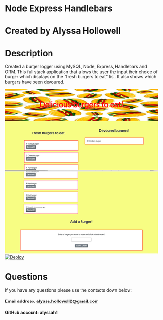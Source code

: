 # Node Express Handlebars

# Created by Alyssa Hollowell

# Description
Created a burger logger using MySQL, Node, Express, Handlebars and ORM. This full stack application that allows the user the input their choice of burger which displays on the "fresh burgers to eat" list. It also shows which burgers have been devoured. 

![Screenshot1](https://github.com/alyssah1/Burger/blob/master/public/assets/img/burger1.png)
![Screenshot2](https://github.com/alyssah1/Burger/blob/master/public/assets/img/burger2.png)
[![Deploy](https://www.herokucdn.com/deploy/button.svg)](https://cryptic-citadel-76333.herokuapp.com/) 



# Questions
If you have any questions please use the contacts down below:

#### Email address: alyssa.hollowell2@gmail.com
#### GitHub account: alyssah1
